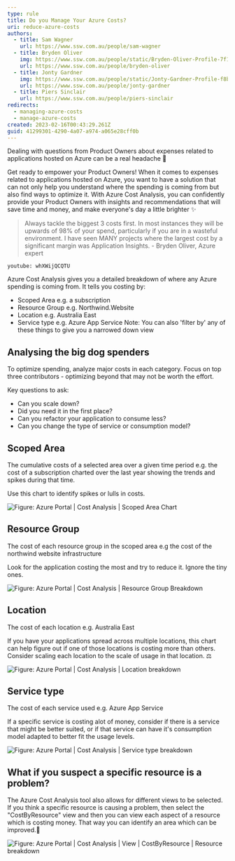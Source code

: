 ```yaml
---
type: rule
title: Do you Manage Your Azure Costs?
uri: reduce-azure-costs
authors:
  - title: Sam Wagner
    url: https://www.ssw.com.au/people/sam-wagner
  - title: Bryden Oliver
    img: https://www.ssw.com.au/people/static/Bryden-Oliver-Profile-7f1d63b91752134e13ca69002e619720.jpg
    url: https://www.ssw.com.au/people/bryden-oliver
  - title: Jonty Gardner
    img: https://www.ssw.com.au/people/static/Jonty-Gardner-Profile-f8b9960c1c5482051abe7255cbc2dfcd.jpg
    url: https://www.ssw.com.au/people/jonty-gardner
  - title: Piers Sinclair
    url: https://www.ssw.com.au/people/piers-sinclair
redirects:
  - managing-azure-costs
  - manage-azure-costs
created: 2023-02-16T00:43:29.261Z
guid: 41299301-4290-4a07-a974-a065e28cff0b
---
```

Dealing with questions from Product Owners about expenses related to applications hosted on Azure can be a real headache 🥲

Get ready to empower your Product Owners! When it comes to expenses related to applications hosted on Azure, you want to have a solution that can not only help you understand where the spending is coming from but also find ways to optimize it. With Azure Cost Analysis, you can confidently provide your Product Owners with insights and recommendations that will save time and money, and make everyone's day a little brighter ✨

> Always tackle the biggest 3 costs first. In most instances they will be upwards of 98% of your spend, particularly if you are in a wasteful environment. I have seen MANY projects where the largest cost by a significant margin was Application Insights. - Bryden Oliver, Azure expert

<!--endintro-->

`youtube: whXWijQCQTU`

Azure Cost Analysis gives you a detailed breakdown of where any Azure spending is coming from. It tells you costing by: 

* Scoped Area e.g. a subscription 
* Resource Group e.g. Northwind.Website
* Location e.g. Australia East
* Service type e.g. Azure App Service
  Note: You can also 'filter by' any of these things to give you a narrowed down view

## Analysing the big dog spenders

To optimize spending, analyze major costs in each category. Focus on top three contributors - optimizing beyond that may not be worth the effort. 

Key questions to ask:

* Can you scale down? 
* Did you need it in the first place? 
* Can you refactor your application to consume less? 
* Can you change the type of service or consumption model?

## Scoped Area

The cumulative costs of a selected area over a given time period e.g. the cost of a subscription charted over the last year showing the trends and spikes during that time. 

Use this chart to identify spikes or lulls in costs. 

![Figure: Azure Portal | Cost Analysis | Scoped Area Chart](/area-chart.jpg)

## Resource Group

The cost of each resource group in the scoped area e.g the cost of the northwind website infrastructure

Look for the application costing the most and try to reduce it. Ignore the tiny ones.

![Figure: Azure Portal | Cost Analysis | Resource Group Breakdown](/resource-groups.jpg)

## Location

The cost of each location e.g. Australia East

If you have your applications spread across multiple locations, this chart can help figure out if one of those locations is costing more than others. Consider scaling each location to the scale of usage in that location. ⚖️

![Figure: Azure Portal | Cost Analysis | Location breakdown ](/locations.jpg)

## Service type

The cost of each service used e.g. Azure App Service

If a specific service is costing alot of money, consider if there is a service that might be better suited, or if that service can have it's consumption model adapted to better fit the usage levels.

![Figure: Azure Portal | Cost Analysis | Service type breakdown](/services.jpg)

## What if you suspect a specific resource is a problem?

The Azure Cost Analysis tool also allows for different views to be selected. If you think a specific resource is causing a problem, then select the "CostByResource" view and then you can view each aspect of a resource which is costing money. That way you can identify an area which can be improved.🎯

![Figure: Azure Portal | Cost Analysis | View | CostByResource | Resource breakdown](/service-breakdown.jpg)
